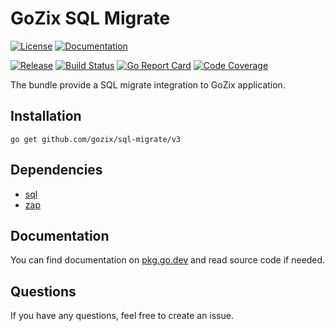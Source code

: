 # GoZix SQL Migrate

[documentation-img]: https://img.shields.io/badge/godoc-reference-blue.svg?color=24B898&style=for-the-badge&logo=go&logoColor=ffffff
[documentation-url]: https://pkg.go.dev/github.com/gozix/sql-migrate/v3
[license-img]: https://img.shields.io/github/license/gozix/sql-migrate.svg?style=for-the-badge
[license-url]: https://github.com/gozix/sql-migrate/blob/master/LICENSE
[release-img]: https://img.shields.io/github/tag/gozix/sql-migrate.svg?label=release&color=24B898&logo=github&style=for-the-badge
[release-url]: https://github.com/gozix/sql-migrate/releases/latest
[build-status-img]: https://img.shields.io/github/actions/workflow/status/gozix/sql-migrate/go.yml?logo=github&style=for-the-badge
[build-status-url]: https://github.com/gozix/sql-migrate/actions
[go-report-img]: https://img.shields.io/badge/go%20report-A%2B-green?style=for-the-badge
[go-report-url]: https://goreportcard.com/report/github.com/gozix/sql-migrate
[code-coverage-img]: https://img.shields.io/codecov/c/github/gozix/sql-migrate.svg?style=for-the-badge&logo=codecov
[code-coverage-url]: https://codecov.io/gh/gozix/sql-migrate

[![License][license-img]][license-url]
[![Documentation][documentation-img]][documentation-url]

[![Release][release-img]][release-url]
[![Build Status][build-status-img]][build-status-url]
[![Go Report Card][go-report-img]][go-report-url]
[![Code Coverage][code-coverage-img]][code-coverage-url]

The bundle provide a SQL migrate integration to GoZix application.

## Installation

```shell
go get github.com/gozix/sql-migrate/v3
```

## Dependencies

* [sql](https://github.com/gozix/sql-migrate)
* [zap](https://github.com/gozix/zap)

## Documentation

You can find documentation on [pkg.go.dev][documentation-url] and read source code if needed.

## Questions

If you have any questions, feel free to create an issue.
